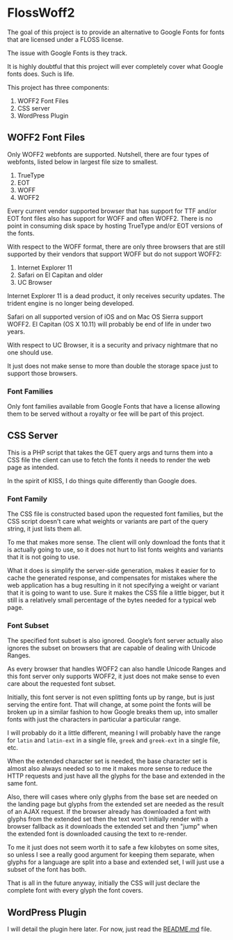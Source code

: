 FlossWoff2
==========

The goal of this project is to provide an alternative to Google Fonts for fonts
that are licensed under a FLOSS license.

The issue with Google Fonts is they track.

It is highly doubtful that this project will ever completely cover what Google
fonts does. Such is life.

This project has three components:

1. WOFF2 Font Files
2. CSS server
3. WordPress Plugin

WOFF2 Font Files
----------------

Only WOFF2 webfonts are supported. Nutshell, there are four types of webfonts,
listed below in largest file size to smallest.

1. TrueType
2. EOT
3. WOFF
4. WOFF2

Every current vendor supported browser that has support for TTF and/or EOT font
files also has support for WOFF and often WOFF2. There is no point in consuming
disk space by hosting TrueType and/or EOT versions of the fonts.

With respect to the WOFF format, there are only three browsers that are still
supported by their vendors that support WOFF but do not support WOFF2:

1. Internet Explorer 11
2. Safari on El Capitan and older
3. UC Browser

Internet Explorer 11 is a dead product, it only receives security updates. The
trident engine is no longer being developed.

Safari on all supported version of iOS and on Mac OS Sierra support WOFF2. El
Capitan (OS X 10.11) will probably be end of life in under two years.

With respect to UC Browser, it is a security and privacy nightmare that no one
should use.

It just does not make sense to more than double the storage space just to
support those browsers.

### Font Families

Only font families available from Google Fonts that have a license allowing
them to be served without a royalty or fee will be part of this project.


CSS Server
----------

This is a PHP script that takes the GET query args and turns them into a CSS
file the client can use to fetch the fonts it needs to render the web page as
intended.

In the spirit of KISS, I do things quite differently than Google does.

### Font Family

The CSS file is constructed based upon the requested font families, but the
CSS script doesn't care what weights or variants are part of the query string,
it just lists them all.

To me that makes more sense. The client will only download the fonts that it is
actually going to use, so it does not hurt to list fonts weights and variants
that it is not going to use.

What it does is simplify the server-side generation, makes it easier for to
cache the generated response, and compensates for mistakes where the web
application has a bug resulting in it not specifying a weight or variant that
it is going to want to use. Sure it makes the CSS file a little bigger, but it
still is a relatively small percentage of the bytes needed for a typical web
page.

### Font Subset

The specified font subset is also ignored. Google’s font server actually also
ignores the subset on browsers that are capable of dealing with Unicode Ranges.

As every browser that handles WOFF2 can also handle Unicode Ranges and this
font server only supports WOFF2, it just does not make sense to even care about
the requested font subset.

Initially, this font server is not even splitting fonts up by range, but is
just serving the entire font. That will change, at some point the fonts will be
broken up in a similar fashion to how Google breaks them up, into smaller fonts
with just the characters in particular a particular range.

I will probably do it a little different, meaning I will probably have the
range for `latin` and `latin-ext` in a single file, `greek` and `greek-ext` in
a single file, etc.

When the extended character set is needed, the base character set is almost
also always needed so to me it makes more sense to reduce the HTTP requests and
just have all the glyphs for the base and extended in the same font.

Also, there will cases where only glyphs from the base set are needed on the
landing page but glyphs from the extended set are needed as the result of an
AJAX request. If the browser already has downloaded a font with glyphs from the
extended set then the text won't initially render with a browser fallback as it
downloads the extended set and then "jump" when the extended font is downloaded
causing the text to re-render.

To me it just does not seem worth it to safe a few kilobytes on some sites, so
unless I see a really good argument for keeping them separate, when glyphs for
a language are split into a base and extended set, I will just use a subset of
the font has both.

That is all in the future anyway, initially the CSS will just declare the
complete font with every glyph the font covers.


WordPress Plugin
----------------

I will detail the plugin here later. For now, just read the
[README.md](wordpress/README.md) file.

